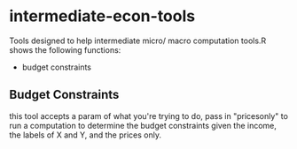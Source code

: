 # intermediate-econ-tools
Tools designed to help intermediate micro/ macro computation
tools.R shows the following functions:
- budget constraints 

## Budget Constraints
this tool accepts a param of what you're trying to do, pass in "pricesonly" to run a computation to determine the budget constraints given the income, the labels of X and Y, and the prices only.
